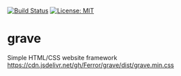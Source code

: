 [![Build Status](https://travis-ci.org/Ferror/grave.svg?branch=master)](https://travis-ci.org/Ferror/grave)
[![License: MIT](https://img.shields.io/badge/License-MPL%202.0-brightgreen.svg)](https://opensource.org/licenses/MIT)

# grave
Simple HTML/CSS website framework
https://cdn.jsdelivr.net/gh/Ferror/grave/dist/grave.min.css
